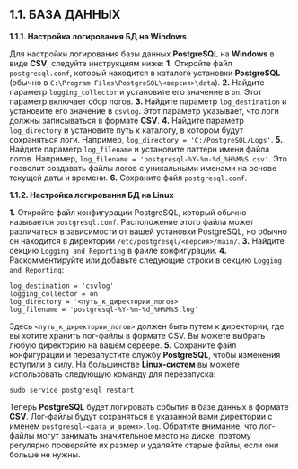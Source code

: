 ## 1.1. БАЗА ДАННЫХ
**1.1.1. Настройка логирования БД на Windows**

Для настройки логирования базы данных **PostgreSQL** на **Windows** в виде **CSV**, следуйте инструкциям ниже:
**1.** Откройте файл `postgresql.conf`, который находится в каталоге установки **PostgreSQL** (обычно в `C:\Program Files\PostgreSQL\<версия>\data`).
**2.** Найдите параметр `logging_collector` и установите его значение в `on`. Этот параметр включает сбор логов.
**3.** Найдите параметр `log_destination` и установите его значение в `csvlog`. Этот параметр указывает, что логи должны записываться в формате **CSV**.
**4.** Найдите параметр `log_directory` и установите путь к каталогу, в котором будут сохраняться логи. Например, `log_directory = 'C:/PostgreSQL/Logs'`.
**5.** Найдите параметр `log_filename` и установите паттерн имени файла логов. Например, `log_filename = 'postgresql-%Y-%m-%d_%H%M%S.csv'`. Это позволит создавать файлы логов с уникальными именами на основе текущей даты и времени.
**6.** Сохраните файл `postgresql.conf`.

**1.1.2. Настройка логирования БД на Linux**

**1.** Откройте файл конфигурации PostgreSQL, который обычно называется `postgresql.conf`.
   Расположение этого файла может различаться в зависимости от вашей установки PostgreSQL, но обычно он находится в директории `/etc/postgresql/<версия>/main/`.
**3.** Найдите секцию `Logging and Reporting` в файле конфигурации.
**4.** Раскомментируйте или добавьте следующие строки в секцию `Logging and Reporting`:
   ```
   log_destination = 'csvlog'
   logging_collector = on
   log_directory = '<путь_к_директории_логов>'
   log_filename = 'postgresql-%Y-%m-%d_%H%M%S.log'
   ```
Здесь `<путь_к_директории_логов>` должен быть путем к директории, где вы хотите хранить лог-файлы в формате CSV. Вы можете выбрать любую директорию на вашем сервере.
**5.** Сохраните файл конфигурации и перезапустите службу **PostgreSQL**, чтобы изменения вступили в силу. На большинстве **Linux-систем** вы можете использовать следующую команду для перезапуска:
   ```
   sudo service postgresql restart
   ```
Теперь **PostgreSQL** будет логировать события в базе данных в формате **CSV**. Лог-файлы будут сохраняться в указанной вами директории с именем `postgresql-<дата_и_время>.log`.
Обратите внимание, что лог-файлы могут занимать значительное место на диске, поэтому регулярно проверяйте их размер и удаляйте старые файлы, если они больше не нужны.